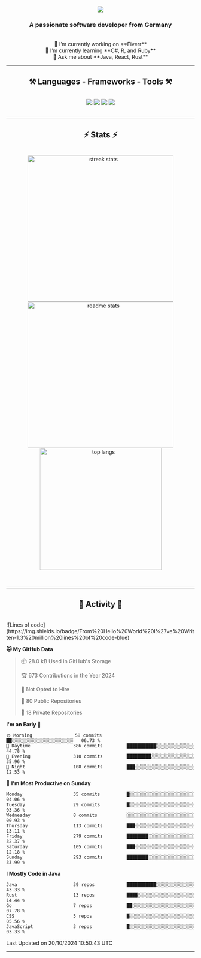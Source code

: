 <h1 align="center">
    <img src="https://readme-typing-svg.herokuapp.com/?font=Righteous&size=35&center=true&vCenter=true&width=500&height=70&duration=4000&lines=Hi+There!+👋;+I'm+Luan+S.!;" />
</h1>

<h3 align="center">A passionate software developer from Germany</h3>

<br/>

<div align="center">
    🔭 I’m currently working on **Fiverr**<br/>
    🌱 I’m currently learning **C#, R, and Ruby**<br/>
    💬 Ask me about **Java, React, Rust**<br/>
</div>

<hr/>

<h2 align="center">⚒️ Languages - Frameworks - Tools ⚒️</h2>
<br/>
<div align="center">
    <img src="https://skillicons.dev/icons?i=react,bootstrap,rust,html,css,github,figma,tailwind,git,r,php,postman" />
    <img src="https://skillicons.dev/icons?i=gradle,ruby,scala,go,postgres,redis,rabbitmq,gradle,java,nextjs,mysql,flask" />
    <img src="https://skillicons.dev/icons?i=angular,vite,vim,bun,c,discordjs,docker,flutter,sqlite,maven,nginx,npm" />
    <img src="https://skillicons.dev/icons?i=nodejs,python,javascript,typescript,kubernetes,firebase,mongodb,c" />
</div>
<br/>
<hr/>

<h2 align="center">⚡ Stats ⚡</h2>
<br/>
<div align="center">
  <img width="390" src="https://github-readme-streak-stats-salesp07.vercel.app/?user=luannndev&count_private=true&theme=react&border_radius=10" alt="streak stats"/>
  <img width="390" src="https://github-readme-stats-salesp07.vercel.app/api?username=luannndev&count_private=true&show_icons=true&theme=react&rank_icon=github&border_radius=10" alt="readme stats" />
  <br/>
  <img width="325" align="center" src="https://github-readme-stats-salesp07.vercel.app/api/top-langs/?username=luannndev&hide=HTML&langs_count=8&layout=compact&theme=react&border_radius=10&size_weight=0.5&count_weight=0.5&exclude_repo=github-readme-stats" alt="top langs" />
</div>
<br/><br/>

<hr/>

<h2 align="center">🐍 Activity 🐍</h2>
<br/>
<!--START_SECTION:waka-->
![Lines of code](https://img.shields.io/badge/From%20Hello%20World%20I%27ve%20Written-1.3%20million%20lines%20of%20code-blue)

**🐱 My GitHub Data** 

> 📦 28.0 kB Used in GitHub's Storage 
 > 
> 🏆 673 Contributions in the Year 2024
 > 
> 🚫 Not Opted to Hire
 > 
> 📜 80 Public Repositories 
 > 
> 🔑 18 Private Repositories 
 > 
**I'm an Early 🐤** 

```text
🌞 Morning                58 commits          ██░░░░░░░░░░░░░░░░░░░░░░░   06.73 % 
🌆 Daytime                386 commits         ███████████░░░░░░░░░░░░░░   44.78 % 
🌃 Evening                310 commits         █████████░░░░░░░░░░░░░░░░   35.96 % 
🌙 Night                  108 commits         ███░░░░░░░░░░░░░░░░░░░░░░   12.53 % 
```
📅 **I'm Most Productive on Sunday** 

```text
Monday                   35 commits          █░░░░░░░░░░░░░░░░░░░░░░░░   04.06 % 
Tuesday                  29 commits          █░░░░░░░░░░░░░░░░░░░░░░░░   03.36 % 
Wednesday                8 commits           ░░░░░░░░░░░░░░░░░░░░░░░░░   00.93 % 
Thursday                 113 commits         ███░░░░░░░░░░░░░░░░░░░░░░   13.11 % 
Friday                   279 commits         ████████░░░░░░░░░░░░░░░░░   32.37 % 
Saturday                 105 commits         ███░░░░░░░░░░░░░░░░░░░░░░   12.18 % 
Sunday                   293 commits         ████████░░░░░░░░░░░░░░░░░   33.99 % 
```


**I Mostly Code in Java** 

```text
Java                     39 repos            ███████████░░░░░░░░░░░░░░   43.33 % 
Rust                     13 repos            ████░░░░░░░░░░░░░░░░░░░░░   14.44 % 
Go                       7 repos             ██░░░░░░░░░░░░░░░░░░░░░░░   07.78 % 
CSS                      5 repos             █░░░░░░░░░░░░░░░░░░░░░░░░   05.56 % 
JavaScript               3 repos             █░░░░░░░░░░░░░░░░░░░░░░░░   03.33 % 
```




 Last Updated on 20/10/2024 10:50:43 UTC
<!--END_SECTION:waka-->
<hr/>

<br/>
